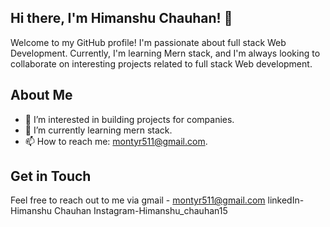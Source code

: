 ## Hi there, I'm Himanshu Chauhan! 👋

Welcome to my GitHub profile! I'm passionate about full stack Web Development. Currently, I'm learning Mern stack, and I'm always looking to collaborate on interesting projects related to full stack Web development.

## About Me

- 👀 I’m interested in building projects for companies.
- 🌱 I’m currently learning mern stack.
- 📫 How to reach me: montyr511@gmail.com.

## Get in Touch

Feel free to reach out to me via gmail - montyr511@gmail.com
linkedIn-Himanshu Chauhan
Instagram-Himanshu_chauhan15

